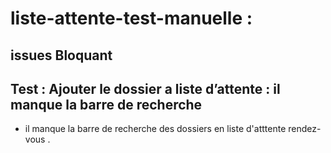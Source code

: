 
# liste-attente-test-manuelle : 

 ## issues Bloquant

## Test : Ajouter le dossier a liste d’attente : il manque la barre de recherche 
- il manque la barre de recherche des dossiers en liste d'atttente rendez-vous .
  
